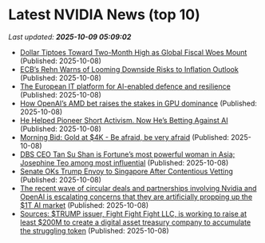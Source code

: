 # Latest NVIDIA News (top 10)
_Last updated: **2025-10-09 05:09:02**_

- [Dollar Tiptoes Toward Two-Month High as Global Fiscal Woes Mount](https://biztoc.com/x/fa2c76d9f2d8332c) (Published: 2025-10-08)
- [ECB’s Rehn Warns of Looming Downside Risks to Inflation Outlook](https://biztoc.com/x/204b2ddfa6f529aa) (Published: 2025-10-08)
- [The European IT platform for AI-enabled defence and resilience](https://biztoc.com/x/db3e3d221256a581) (Published: 2025-10-08)
- [How OpenAI’s AMD bet raises the stakes in GPU dominance](https://www.computerweekly.com/news/366632437/How-OpenAIS-AMD-bet-raises-the-stakes-in-GPU-dominance) (Published: 2025-10-08)
- [He Helped Pioneer Short Activism. Now He’s Betting Against AI](https://biztoc.com/x/71ee528125e644c5) (Published: 2025-10-08)
- [Morning Bid: Gold at $4K - Be afraid, be very afraid](https://biztoc.com/x/fd034c821ee316db) (Published: 2025-10-08)
- [DBS CEO Tan Su Shan is Fortune’s most powerful woman in Asia; Josephine Teo among most influential](https://www.straitstimes.com/business/companies-markets/dbs-ceo-tan-su-shan-is-fortunes-most-powerful-woman-in-asia-josephine-teo-among-most-influential) (Published: 2025-10-08)
- [Senate OKs Trump Envoy to Singapore After Contentious Vetting](https://biztoc.com/x/480100de00651fae) (Published: 2025-10-08)
- [The recent wave of circular deals and partnerships involving Nvidia and OpenAI is escalating concerns that they are artificially propping up the $1T AI market](https://biztoc.com/x/2059bb5d8ba68a05) (Published: 2025-10-08)
- [Sources: $TRUMP issuer, Fight Fight Fight LLC, is working to raise at least $200M to create a digital asset treasury company to accumulate the struggling token](https://biztoc.com/x/f7e40a7280249be3) (Published: 2025-10-08)
